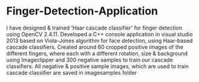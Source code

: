 # Finger-Detection-Application
I have designed & trained ‘Haar cascade classifier’ for finger  detection using OpenCV 2.4.11.
Developed a C++ console application in visual studio 2013 based on Viola-Jones algorithm for face detection, using Haar-based
cascade classifiers.
Created around 60 cropped positive images of the different fingers, where each with a different rotation, size & background using
Imageclipper and 300 negative samples to train our cascade classifiers.
All negative & positive sample images, which are used to train cascade classifier are saved in imagesamples folder
